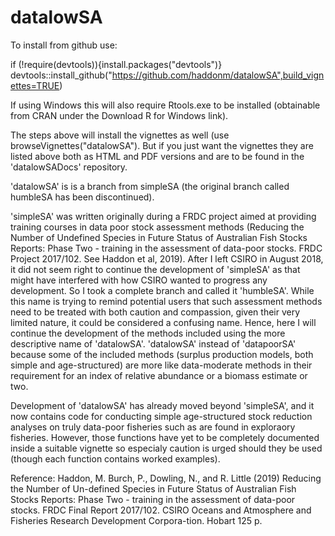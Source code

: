 # datalowSA

To install from github use:

if (!require(devtools)){install.packages("devtools")}
devtools::install_github("https://github.com/haddonm/datalowSA",build_vignettes=TRUE)

If using Windows this will also require Rtools.exe to be installed (obtainable from CRAN under the Download R for Windows link).

The steps above will install the vignettes as well (use browseVignettes("datalowSA"). But if you just want the vignettes they are listed above both as HTML and PDF versions and are to be found in the 'datalowSADocs' repository.

'datalowSA' is is a branch from simpleSA (the original branch called humbleSA has been discontinued).

'simpleSA' was written originally during a FRDC project aimed at providing training courses in data poor stock assessment methods (Reducing the Number of Undefined Species in Future Status of Australian Fish Stocks Reports: Phase Two - training in the assessment of data-poor stocks. FRDC Project 2017/102. See Haddon et al, 2019). After I left CSIRO in August 2018, it did not seem right to continue the development of 'simpleSA' as that might have interfered with how CSIRO wanted to progress any development. So I took a complete branch and called it 'humbleSA'. While this name is trying to remind potential users that such assessment methods need to be treated with both caution and compassion, given their very limited nature, it could be considered a confusing name. Hence, here I will continue the development of the methods included using the more descriptive name of 'datalowSA'. 'datalowSA' instead of 'datapoorSA' because some of the included methods (surplus production models, both simple and age-structured) are more like data-moderate methods in their requirement for an index of relative abundance or a biomass estimate or two. 

Development of 'datalowSA' has already moved beyond 'simpleSA', and it now contains code for conducting simple age-structured stock reduction analyses on truly data-poor fisheries such as are found in exploraory fisheries. However, those functions have yet to be completely documented inside a suitable vignette so especialy caution is urged should they be used (though each function contains worked examples).

Reference:
Haddon, M. Burch, P., Dowling, N., and R. Little (2019) Reducing the Number of Un-defined Species in Future Status of Australian Fish Stocks Reports: Phase Two - training in the assessment of data-poor stocks. FRDC Final Report 2017/102. CSIRO Oceans and Atmosphere and Fisheries Research Development Corpora-tion. Hobart 125 p.
